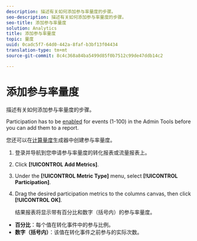 ```yaml
---
description: 描述有关如何添加参与率量度的步骤。
seo-description: 描述有关如何添加参与率量度的步骤。
seo-title: 添加参与率量度
solution: Analytics
title: 添加参与率量度
topic: 量度
uuid: 0cadc5f7-64d0-442a-8faf-b3bf13f04434
translation-type: tm+mt
source-git-commit: 8c4c368a84ba5499d85f0b7512c99de47ddb14c2

---
```



# 添加参与率量度

描述有关如何添加参与率量度的步骤。

Participation has to be [enabled](/help/components/c-variables/c-metrics/metrics-participation.md) for events (1-100) in the Admin Tools before you can add them to a report.

您还可以在[计算量度](https://marketing.adobe.com/resources/help/en_US/analytics/calcmetrics/participation_metric.html)生成器中创建参与率量度。

1. 登录并导航到您申请参与率量度的转化报表或流量报表上。
1. Click **[!UICONTROL Add Metrics]**.
1. Under the **[!UICONTROL Metric Type]** menu, select **[!UICONTROL Participation]**.
1. Drag the desired participation metrics to the columns canvas, then click **[!UICONTROL OK]**.

   结果报表将显示带有百分比和数字（括号内）的参与率量度。

* **百分比**：每个值在转化事件中的参与比例。
* **数字（括号内）**：该值在转化事件之前参与的实际次数。

